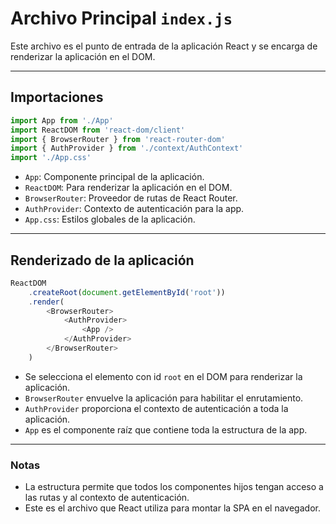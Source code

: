 # Archivo Principal `index.js`

Este archivo es el punto de entrada de la aplicación React y se encarga de renderizar la aplicación en el DOM.

---

## Importaciones

```javascript
import App from './App'
import ReactDOM from 'react-dom/client'
import { BrowserRouter } from 'react-router-dom'
import { AuthProvider } from './context/AuthContext'
import './App.css'
```

- `App`: Componente principal de la aplicación.
- `ReactDOM`: Para renderizar la aplicación en el DOM.
- `BrowserRouter`: Proveedor de rutas de React Router.
- `AuthProvider`: Contexto de autenticación para la app.
- `App.css`: Estilos globales de la aplicación.

---

## Renderizado de la aplicación

```javascript
ReactDOM
    .createRoot(document.getElementById('root'))
    .render(
        <BrowserRouter>
            <AuthProvider>
                <App />
            </AuthProvider>
        </BrowserRouter>
    )
```

- Se selecciona el elemento con id `root` en el DOM para renderizar la aplicación.
- `BrowserRouter` envuelve la aplicación para habilitar el enrutamiento.
- `AuthProvider` proporciona el contexto de autenticación a toda la aplicación.
- `App` es el componente raíz que contiene toda la estructura de la app.

---

### Notas

- La estructura permite que todos los componentes hijos tengan acceso a las rutas y al contexto de autenticación.
- Este es el archivo que React utiliza para montar la SPA en el navegador.

